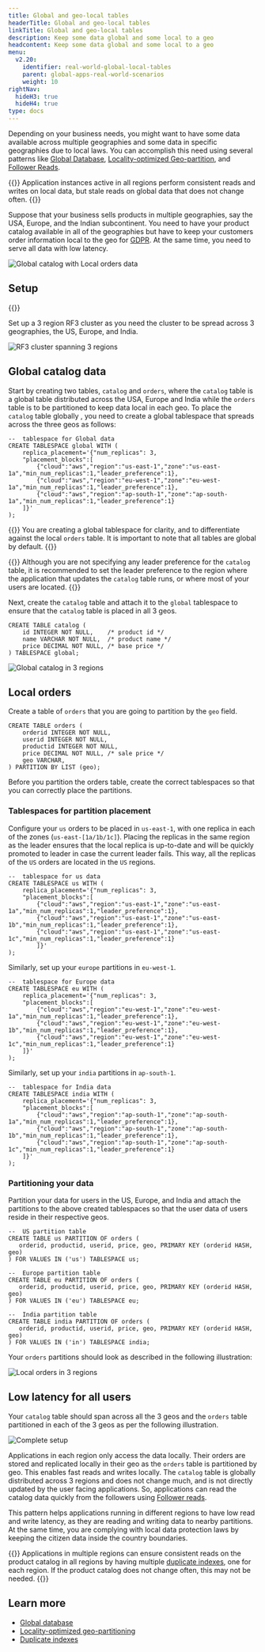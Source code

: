 ```yaml
---
title: Global and geo-local tables
headerTitle: Global and geo-local tables
linkTitle: Global and geo-local tables
description: Keep some data global and some local to a geo
headcontent: Keep some data global and some local to a geo
menu:
  v2.20:
    identifier: real-world-global-local-tables
    parent: global-apps-real-world-scenarios
    weight: 10
rightNav:
  hideH3: true
  hideH4: true
type: docs
---
```


Depending on your business needs, you might want to have some data available across multiple geographies and some data in specific geographies due to local laws. You can accomplish this need using several patterns like [Global Database](../../global-database), [Locality-optimized Geo-partition](../../locality-optimized-geo-partition), and [Follower Reads](../../follower-reads).

{{<tip>}}
Application instances active in all regions perform consistent reads and writes on local data, but stale reads on global data that does not change often.
{{</tip>}}

Suppose that your business sells products in multiple geographies, say the USA, Europe, and the Indian subcontinent. You need to have your product catalog available in all of the geographies but have to keep your customers order information local to the geo for [GDPR](https://en.wikipedia.org/wiki/General_Data_Protection_Regulation). At the same time, you need to serve all data with low latency.

![Global catalog with Local orders data](/images/develop/global-apps/global-geolocal-tables-goal.png)

## Setup

{{<cluster-setup-tabs>}}

Set up a 3 region RF3 cluster as you need the cluster to be spread across 3 geographies, the US, Europe, and India.

![RF3 cluster spanning 3 regions](/images/develop/global-apps/global-geolocal-tables-setup.png)

## Global catalog data

Start by creating two tables, `catalog` and `orders`, where the `catalog` table is a global table distributed across the USA, Europe and India while the `orders` table is to be partitioned to keep data local in each geo.
To place the `catalog` table globally , you need to create a global tablespace that spreads across the three geos as follows:

```plpgsql
--  tablespace for Global data
CREATE TABLESPACE global WITH (
    replica_placement='{"num_replicas": 3,
    "placement_blocks":[
        {"cloud":"aws","region":"us-east-1","zone":"us-east-1a","min_num_replicas":1,"leader_preference":1},
        {"cloud":"aws","region":"eu-west-1","zone":"eu-west-1a","min_num_replicas":1,"leader_preference":1},
        {"cloud":"aws","region":"ap-south-1","zone":"ap-south-1a","min_num_replicas":1,"leader_preference":1}
    ]}'
);
```

{{<note>}}
You are creating a global tablespace for clarity, and to differentiate against the local `orders` table. It is important to note that all tables are global by default.
{{</note>}}

{{<tip>}}
Although you are not specifying any leader preference for the `catalog` table, it is recommended to set the leader preference to the region where the application that updates the `catalog` table runs, or where most of your users are located.
{{</tip>}}

Next, create the `catalog` table and attach it to the `global` tablespace to ensure that the `catalog` table is placed in all 3 geos.

```plpgsql
CREATE TABLE catalog (
    id INTEGER NOT NULL,    /* product id */
    name VARCHAR NOT NULL,  /* product name */
    price DECIMAL NOT NULL, /* base price */
) TABLESPACE global;
```

![Global catalog in 3 regions](/images/develop/global-apps/global-geolocal-tables-global-catalog.png)

## Local orders

Create a table of `orders` that you are going to partition by the `geo` field.

```plpgsql
CREATE TABLE orders (
    orderid INTEGER NOT NULL,
    userid INTEGER NOT NULL,
    productid INTEGER NOT NULL,
    price DECIMAL NOT NULL, /* sale price */
    geo VARCHAR,
) PARTITION BY LIST (geo);
```

Before you partition the orders table, create the correct tablespaces so that you can correctly place the partitions.

### Tablespaces for partition placement

Configure your `us` orders to be placed in `us-east-1`, with one replica in each of the zones (`us-east-[1a/1b/1c]`). Placing the replicas in the same region as the leader ensures that the local replica is up-to-date and will be quickly promoted to leader in case the current leader fails. This way, all the replicas of the `US` orders are located in the `US` regions.

```plpgsql
--  tablespace for us data
CREATE TABLESPACE us WITH (
    replica_placement='{"num_replicas": 3,
    "placement_blocks":[
        {"cloud":"aws","region":"us-east-1","zone":"us-east-1a","min_num_replicas":1,"leader_preference":1},
        {"cloud":"aws","region":"us-east-1","zone":"us-east-1b","min_num_replicas":1,"leader_preference":1},
        {"cloud":"aws","region":"us-east-1","zone":"us-east-1c","min_num_replicas":1,"leader_preference":1}
        ]}'
);
```

Similarly, set up your `europe` partitions in `eu-west-1`.

```plpgsql
--  tablespace for Europe data
CREATE TABLESPACE eu WITH (
    replica_placement='{"num_replicas": 3,
    "placement_blocks":[
        {"cloud":"aws","region":"eu-west-1","zone":"eu-west-1a","min_num_replicas":1,"leader_preference":1},
        {"cloud":"aws","region":"eu-west-1","zone":"eu-west-1b","min_num_replicas":1,"leader_preference":1},
        {"cloud":"aws","region":"eu-west-1","zone":"eu-west-1c","min_num_replicas":1,"leader_preference":1}
    ]}'
);
```

Similarly, set up your `india` partitions in `ap-south-1`.

```plpgsql
--  tablespace for India data
CREATE TABLESPACE india WITH (
    replica_placement='{"num_replicas": 3,
    "placement_blocks":[
        {"cloud":"aws","region":"ap-south-1","zone":"ap-south-1a","min_num_replicas":1,"leader_preference":1},
        {"cloud":"aws","region":"ap-south-1","zone":"ap-south-1b","min_num_replicas":1,"leader_preference":1},
        {"cloud":"aws","region":"ap-south-1","zone":"ap-south-1c","min_num_replicas":1,"leader_preference":1}
    ]}'
);
```

### Partitioning your data

Partition your data for users in the US, Europe, and India and attach the partitions to the above created tablespaces so that the user data of users reside in their respective geos.

```plpgsql
--  US partition table
CREATE TABLE us PARTITION OF orders (
   orderid, productid, userid, price, geo, PRIMARY KEY (orderid HASH, geo)
) FOR VALUES IN ('us') TABLESPACE us;

--  Europe partition table
CREATE TABLE eu PARTITION OF orders (
   orderid, productid, userid, price, geo, PRIMARY KEY (orderid HASH, geo)
) FOR VALUES IN ('eu') TABLESPACE eu;

--  India partition table
CREATE TABLE india PARTITION OF orders (
   orderid, productid, userid, price, geo, PRIMARY KEY (orderid HASH, geo)
) FOR VALUES IN ('in') TABLESPACE india;
```

Your `orders` partitions should look as described in the following illustration:

![Local orders in 3 regions](/images/develop/global-apps/global-geolocal-tables-local-orders.png)

## Low latency for all users

Your `catalog` table should span across all the 3 geos and the `orders` table partitioned in each of the 3 geos as per the following illustration.

![Complete setup](/images/develop/global-apps/global-geolocal-tables-complete-setup.png)

Applications in each region only access the data locally. Their orders are stored and replicated locally in their geo as the `orders` table is partitioned by geo. This enables fast reads and writes locally. The `catalog` table is globally distributed across 3 regions and does not change much, and is not directly updated by the user facing applications. So, applications can read the catalog data quickly from the followers using [Follower reads](../../follower-reads).

This pattern helps applications running in different regions to have low read and write latency, as they are reading and writing data to nearby partitions. At the same time, you are complying with local data protection laws by keeping the citizen data inside the country boundaries.

{{<tip title="Consistent reads in all regions">}}
Applications in multiple regions can ensure consistent reads on the product catalog in all regions by having multiple [duplicate indexes](../../duplicate-indexes), one for each region. If the product catalog does not change often, this may not be needed.
{{</tip>}}

## Learn more

- [Global database](../../global-database)
- [Locality-optimized geo-partitioning](../../locality-optimized-geo-partition)
- [Duplicate indexes](../../duplicate-indexes)

